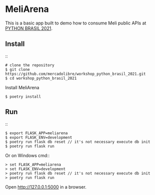 MeliArena
======

This is a basic app built to demo how to consume Meli public APIs at [PYTHON BRASIL
2021](https://2021.pythonbrasil.org.br/).


Install
-------

::

    # clone the repository
    $ git clone https://github.com/mercadolibre/workshop_python_brasil_2021.git
    $ cd workshop_python_brasil_2021

Install MeliArena

    $ poetry install


Run
---

::

    $ export FLASK_APP=meliarena
    $ export FLASK_ENV=development
    $ poetry run flask db reset // it's not necessary execute db init
    $ poetry run flask run

Or on Windows cmd::

    > set FLASK_APP=meliarena
    > set FLASK_ENV=development
    > poetry run flask db reset // it's not necessary execute db init
    > poetry run flask run

Open http://127.0.0.1:5000 in a browser.